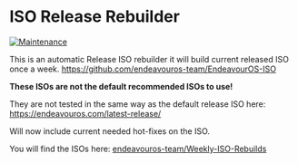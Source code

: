 # ISO Release Rebuilder

[![Maintenance](https://img.shields.io/maintenance/yes/2023.svg)]()


This is an automatic Release ISO rebuilder it will build current released ISO once a week.
https://github.com/endeavouros-team/EndeavourOS-ISO

**These ISOs are not the default recommended ISOs to use!**

They are not tested in the same way as the default release ISO here:
https://endeavouros.com/latest-release/

Will now include current needed hot-fixes on the ISO.

You will find the ISOs here:
[endeavouros-team/Weekly-ISO-Rebuilds](https://endeavour.kamprad.net/weekly-iso/)


